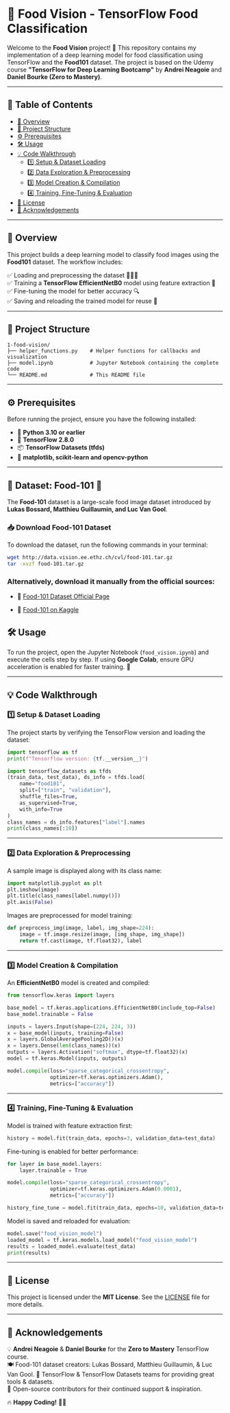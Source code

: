 # 🍔 Food Vision - TensorFlow Food Classification

Welcome to the **Food Vision** project! 🚀 This repository contains my implementation of a deep learning model for food classification using TensorFlow and the **Food101** dataset. The project is based on the Udemy course **"TensorFlow for Deep Learning Bootcamp"** by **Andrei Neagoie** and **Daniel Bourke (Zero to Mastery)**.

---

## 📜 Table of Contents

- [📌 Overview](#-overview)
- [📂 Project Structure](#-project-structure)
- [⚙️ Prerequisites](#️-prerequisites)
- [🛠️ Usage](#%EF%B8%8F-usage)
- [💡 Code Walkthrough](#-code-walkthrough)
  - [1️⃣ Setup & Dataset Loading](#1%EF%B8%8F-setup--dataset-loading)
  - [2️⃣ Data Exploration & Preprocessing](#2%EF%B8%8F-data-exploration--preprocessing)
  - [3️⃣ Model Creation & Compilation](#3%EF%B8%8F-model-creation--compilation)
  - [4️⃣ Training, Fine-Tuning & Evaluation](#4%EF%B8%8F-training-fine-tuning--evaluation)
- [📜 License](#-license)
- [🙏 Acknowledgements](#-acknowledgements)

---

## 📌 Overview

This project builds a deep learning model to classify food images using the **Food101** dataset. The workflow includes:

✅ Loading and preprocessing the dataset 🍕🍔🥗  
✅ Training a **TensorFlow EfficientNetB0** model using feature extraction 🎯  
✅ Fine-tuning the model for better accuracy 🔍  
✅ Saving and reloading the trained model for reuse 💾  

---

## 📂 Project Structure

```
1-food-vision/
├── helper_functions.py    # Helper functions for callbacks and visualization
├── model.ipynb            # Jupyter Notebook containing the complete code
└── README.md              # This README file
```

---

## ⚙️ Prerequisites

Before running the project, ensure you have the following installed:

- 🐍 **Python 3.10 or earlier**
- 🤖 **TensorFlow 2.8.0**
- 📦 **TensorFlow Datasets (tfds)**
- 📌 **matplotlib, scikit-learn and opencv-python**

---

## 📂 Dataset: Food-101 🍛
The **Food-101** dataset is a large-scale food image dataset introduced by **Lukas Bossard, Matthieu Guillaumin, and Luc Van Gool**.

### 📥 Download Food-101 Dataset
To download the dataset, run the following commands in your terminal:

```bash
wget http://data.vision.ee.ethz.ch/cvl/food-101.tar.gz
tar -xvzf food-101.tar.gz
```

### Alternatively, download it manually from the official sources:

- 🔗 [Food-101 Dataset Official Page](https://data.vision.ee.ethz.ch/cvl/datasets_extra/food-101/)

- 🔗 [Food-101 on Kaggle](https://www.kaggle.com/datasets/kmader/food41)

## 🛠️ Usage

To run the project, open the Jupyter Notebook (`food_vision.ipynb`) and execute the cells step by step. If using **Google Colab**, ensure GPU acceleration is enabled for faster training. 🚀

---

## 💡 Code Walkthrough

### 1️⃣ Setup & Dataset Loading

The project starts by verifying the TensorFlow version and loading the dataset:

```python
import tensorflow as tf
print(f"Tensorflow version: {tf.__version__}")

import tensorflow_datasets as tfds
(train_data, test_data), ds_info = tfds.load(
    name="food101",
    split=["train", "validation"],
    shuffle_files=True,
    as_supervised=True,
    with_info=True
)
class_names = ds_info.features["label"].names
print(class_names[:10])
```

---

### 2️⃣ Data Exploration & Preprocessing

A sample image is displayed along with its class name:

```python
import matplotlib.pyplot as plt
plt.imshow(image)
plt.title(class_names[label.numpy()])
plt.axis(False)
```

Images are preprocessed for model training:

```python
def preprocess_img(image, label, img_shape=224):
    image = tf.image.resize(image, [img_shape, img_shape])
    return tf.cast(image, tf.float32), label
```

---

### 3️⃣ Model Creation & Compilation

An **EfficientNetB0** model is created and compiled:

```python
from tensorflow.keras import layers

base_model = tf.keras.applications.EfficientNetB0(include_top=False)
base_model.trainable = False

inputs = layers.Input(shape=(224, 224, 3))
x = base_model(inputs, training=False)
x = layers.GlobalAveragePooling2D()(x)
x = layers.Dense(len(class_names))(x)
outputs = layers.Activation("softmax", dtype=tf.float32)(x)
model = tf.keras.Model(inputs, outputs)

model.compile(loss="sparse_categorical_crossentropy",
              optimizer=tf.keras.optimizers.Adam(),
              metrics=["accuracy"])
```

---

### 4️⃣ Training, Fine-Tuning & Evaluation

Model is trained with feature extraction first:

```python
history = model.fit(train_data, epochs=3, validation_data=test_data)
```

Fine-tuning is enabled for better performance:

```python
for layer in base_model.layers:
    layer.trainable = True

model.compile(loss="sparse_categorical_crossentropy",
              optimizer=tf.keras.optimizers.Adam(0.0001),
              metrics=["accuracy"])

history_fine_tune = model.fit(train_data, epochs=10, validation_data=test_data)
```

Model is saved and reloaded for evaluation:

```python
model.save("food_vision_model")
loaded_model = tf.keras.models.load_model("food_vision_model")
results = loaded_model.evaluate(test_data)
print(results)
```

---

## 📜 License

This project is licensed under the **MIT License**. See the [LICENSE](tensorflow/LICENSE) file for more details.

---

## 🙏 Acknowledgements

💡 **Andrei Neagoie** & **Daniel Bourke** for the **Zero to Mastery** TensorFlow course.  
🍽️ Food-101 dataset creators: Lukas Bossard, Matthieu Guillaumin, & Luc Van Gool.
🚀 TensorFlow & TensorFlow Datasets teams for providing great tools & datasets.  
🌟 Open-source contributors for their continued support & inspiration.  

🔥 **Happy Coding!** 🚀🍔
